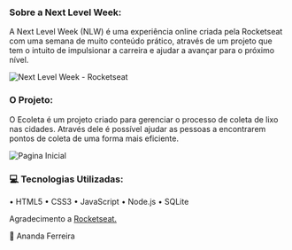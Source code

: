 ### Sobre a Next Level Week: 

A Next Level Week (NLW) é uma experiência online criada pela Rocketseat com uma semana de muito conteúdo prático, através de um projeto que tem o intuito de impulsionar a carreira e ajudar a avançar para o próximo nível.

![Next Level Week - Rocketseat](https://raw.githubusercontent.com/rosooares/nextlevelweek/67f8dab63b54e1ce9da597805ab8254210345332/assets/logo-nlw.svg "Next Level Week - Rocketseat")

### O Projeto:

O Ecoleta é um projeto criado para gerenciar o processo de coleta de lixo nas cidades. Através dele é possível ajudar as pessoas a encontrarem pontos de coleta de uma forma mais eficiente. 

![Pagina Inicial](https://i.imgur.com/XPdaH6A.png "Pagina Inicial")

### :computer: Tecnologias Utilizadas:

&bull; HTML5
&bull; CSS3
&bull; JavaScript
&bull; Node.js
&bull; SQLite


Agradecimento a [Rocketseat.](https://rocketseat.com.br/ "Rocketseat")


 :information_desk_person: Ananda Ferreira 

